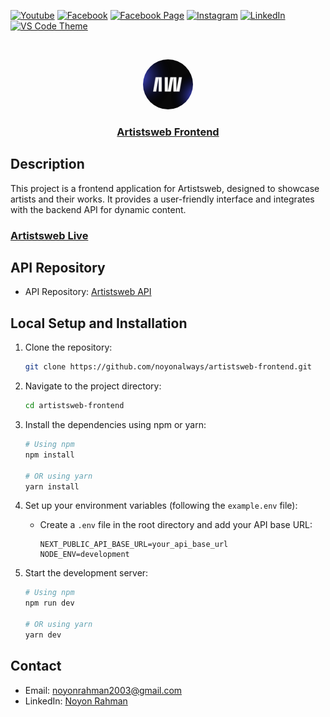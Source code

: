 [![Youtube][youtube-shield]][youtube-url]
[![Facebook][facebook-shield]][facebook-url]
[![Facebook Page][facebook-shield]][facebook-group-url]
[![Instagram][instagram-shield]][instagram-url]
[![LinkedIn][linkedin-shield]][linkedin-url]
[![VS Code Theme][vscode-shield]][vscode-theme-url]

<!-- PROJECT LOGO -->
<br />
<p align="center">
    <img src="./public/logo.png" alt="Logo" width="80" height="80" style="border-radius:50%;" />
    <h3 align="center">
        <a href="https://artistsweb.vercel.app" target="_blank" >
            Artistsweb Frontend
        </a>
    </h3>
</p>

## Description

This project is a frontend application for Artistsweb, designed to showcase artists and their works. It provides a user-friendly interface and integrates with the backend API for dynamic content.

### [Artistsweb Live](https://artistsweb.vercel.app/)

## API Repository

- API Repository: [Artistsweb API](https://github.com/noyonalways/artistsweb-api)

## Local Setup and Installation

1. Clone the repository:
   ```bash
   git clone https://github.com/noyonalways/artistsweb-frontend.git
   ```
2. Navigate to the project directory:
   ```bash
   cd artistsweb-frontend
   ```
3. Install the dependencies using npm or yarn:

   ```bash
   # Using npm
   npm install

   # OR using yarn
   yarn install
   ```

4. Set up your environment variables (following the `example.env` file):
   - Create a `.env` file in the root directory and add your API base URL:
     ```
     NEXT_PUBLIC_API_BASE_URL=your_api_base_url
     NODE_ENV=development
     ```
5. Start the development server:

   ```bash
   # Using npm
   npm run dev

   # OR using yarn
   yarn dev
   ```

## Contact

- Email: [noyonrahman2003@gmail.com](mailto:noyonrahman2003@gmail.com)
- LinkedIn: [Noyon Rahman](https://linkedin.com/in/noyonalways)

<!-- MARKDOWN LINKS & IMAGES -->

[youtube-shield]: https://img.shields.io/badge/-Youtube-black.svg?style=round-square&logo=youtube&color=555&logoColor=white
[youtube-url]: https://youtube.com/@deskofnoyon
[facebook-shield]: https://img.shields.io/badge/-Facebook-black.svg?style=round-square&logo=facebook&color=555&logoColor=white
[facebook-url]: https://facebook.com/noyonalways
[facebook-group-url]: https://facebook.com/webbronoyon
[instagram-shield]: https://img.shields.io/badge/-Instagram-black.svg?style=round-square&logo=instagram&color=555&logoColor=white
[instagram-url]: https://instagram.com/noyonalways
[linkedin-shield]: https://img.shields.io/badge/-LinkedIn-black.svg?style=round-square&logo=linkedin&colorB=555
[linkedin-url]: https://linkedin.com/in/noyonalways
[vscode-shield]: https://img.shields.io/badge/-VS%20Code%20Theme-black.svg?style=round-square&logo=visualstudiocode&colorB=555
[vscode-theme-url]: https://marketplace.visualstudio.com/items?itemName=noyonalways.codevibe-themes
